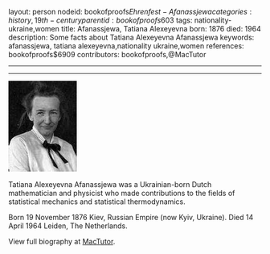 layout: person
nodeid: bookofproofs$Ehrenfest-Afanassjewa
categories: history,19th-century
parentid: bookofproofs$603
tags: nationality-ukraine,women
title: Afanassjewa, Tatiana Alexeyevna
born: 1876
died: 1964
description: Some facts about Tatiana Alexeyevna Afanassjewa
keywords: afanassjewa, tatiana alexeyevna,nationality ukraine,women
references: bookofproofs$6909
contributors: bookofproofs,@MacTutor

---


---

![Ehrenfest-Afanassjewa.jpg](https://github.com/bookofproofs/bookofproofs.github.io/blob/main/_sources/_assets/images/portraits/Ehrenfest-Afanassjewa.jpg?raw=true)

Tatiana Alexeyevna Afanassjewa was a Ukrainian-born Dutch mathematician and physicist who made contributions to the fields of statistical mechanics and statistical thermodynamics.

Born 19 November 1876 Kiev, Russian Empire (now Kyiv, Ukraine). Died 14 April 1964 Leiden, The Netherlands.


View full biography at [MacTutor](https://mathshistory.st-andrews.ac.uk/Biographies/Ehrenfest-Afanassjewa/).